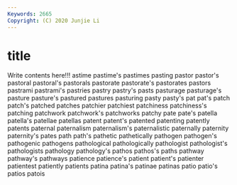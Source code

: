 ```yaml
---
Keywords: 2665
Copyright: (C) 2020 Junjie Li
---
```


# title

Write contents here!!!
astime 
pastime's 
pastimes 
pasting 
pastor 
pastor's 
pastoral 
pastoral's 
pastorals 
pastorate
pastorate's 
pastorates 
pastors 
pastrami 
pastrami's 
pastries 
pastry 
pastry's 
pasts 
pasturage
pasturage's 
pasture 
pasture's 
pastured 
pastures 
pasturing 
pasty 
pasty's 
pat 
pat's
patch 
patch's 
patched 
patches 
patchier 
patchiest 
patchiness 
patchiness's 
patching 
patchwork
patchwork's 
patchworks 
patchy 
pate 
pate's 
patella 
patella's 
patellae 
patellas 
patent
patent's 
patented 
patenting 
patently 
patents 
paternal 
paternalism 
paternalism's 
paternalistic 
paternally
paternity 
paternity's 
pates 
path 
path's 
pathetic 
pathetically 
pathogen 
pathogen's 
pathogenic
pathogens 
pathological 
pathologically 
pathologist 
pathologist's 
pathologists 
pathology 
pathology's 
pathos 
pathos's
paths 
pathway 
pathway's 
pathways 
patience 
patience's 
patient 
patient's 
patienter 
patientest
patiently 
patients 
patina 
patina's 
patinae 
patinas 
patio 
patio's 
patios 
patois
